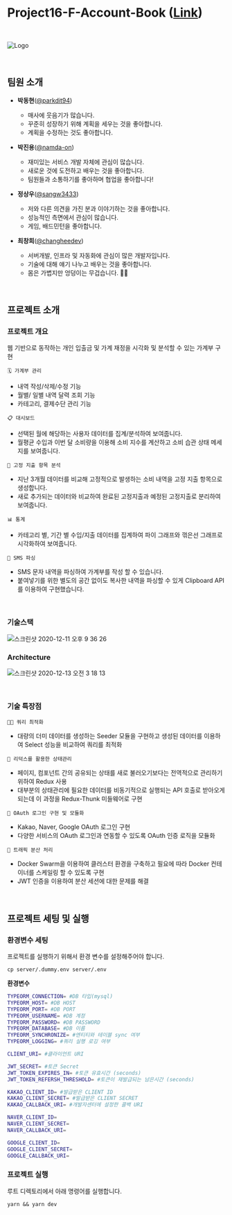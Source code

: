 # Project16-F-Account-Book ([Link](http://tess.kro.kr))

<br>

![Logo](https://user-images.githubusercontent.com/17294694/102017772-3eab1200-3dac-11eb-8e95-8435e44eb16a.png)



<br>

## 팀원 소개

- **박동현**([@parkdit94](https://github.com/parkdit94))
    - 매사에 웃음기가 많습니다.
    - 꾸준히 성장하기 위해 계획을 세우는 것을 좋아합니다.
    - 계획을 수정하는 것도 좋아합니다.

- **박진용**([@namda-on](https://github.com/namda-on))
    - 재미있는 서비스 개발 자체에 관심이 많습니다.
    - 새로운 것에 도전하고 배우는 것을 좋아합니다.
    - 팀원들과 소통하기를 좋아하며 협업을 좋아합니다!

- **정상우**([@sangw3433](https://github.com/sangw3433))
    - 저와 다른 의견을 가진 분과 이야기하는 것을 좋아합니다.
    - 성능적인 측면에서 관심이 많습니다.
    - 게임, 배드민턴을 좋아합니다.


- **최창희**([@changheedev](https://github.com/changheedev))
    - 서버개발, 인프라 및 자동화에 관심이 많은 개발자입니다.
    - 기술에 대해 얘기 나누고 배우는 것을 좋아합니다.
    - 몸은 가볍지만 엉덩이는 무겁습니다. 👨‍💻




<br>

## 프로젝트 소개

### 프로젝트 개요

웹 기반으로 동작하는 개인 입출금 및 가계 재정을 시각화 및 분석할 수 있는 가계부 구현

```
🗓 가계부 관리
```

- 내역 작성/삭제/수정 기능
- 월별/ 일별 내역 달력 조회 기능
- 카테고리, 결제수단 관리 기능

```
📋 대시보드
```

- 선택된 월에 해당하는 사용자 데이터를 집계/분석하여 보여줍니다.
- 월평균 수입과 이번 달 소비량을 이용해 소비 지수를 계산하고 소비 습관 상태 메세지를 보여줍니다.

```
📌 고정 지출 항목 분석
```

- 지난 3개월 데이터를 비교해 고정적으로 발생하는 소비 내역을 고정 지출 항목으로 생성합니다.
- 새로 추가되는 데이터와 비교하여 완료된 고정지출과 예정된 고정지출로 분리하여 보여줍니다.

```
📊 통계
```

- 카테고리 별, 기간 별 수입/지출 데이터를 집계하여 파이 그래프와 꺾은선 그래프로 시각화하여 보여줍니다.

```
📩 SMS 파싱
```

- SMS 문자 내역을 파싱하여 가계부를 작성 할 수 있습니다.
- 붙여넣기를 위한 별도의 공간 없이도 복사한 내역을 파싱할 수 있게 Clipboard API를 이용하여 구현했습니다.

<br>

### 기술스택

![스크린샷 2020-12-11 오후 9 36 26](https://user-images.githubusercontent.com/17294694/101904293-f5ff2780-3bf8-11eb-8775-52034f850fcb.png)



### Architecture

![스크린샷 2020-12-13 오전 3 18 13](https://user-images.githubusercontent.com/17294694/101991738-f3ccc400-3cf1-11eb-9af5-0842f99efecd.png)

<br>

### 기술 특장점

```
👨‍💻 쿼리 최적화
```

- 대량의 더미 데이터를 생성하는 Seeder 모듈을 구현하고 생성된 데이터를 이용하여 Select 성능을 비교하여 쿼리를 최적화

```
🔧 리덕스를 활용한 상태관리
```
- 페이지, 컴포넌트 간의 공유되는 상태를 새로 불러오기보다는 전역적으로 관리하기 위하여 Redux 사용
- 대부분의 상태관리에 필요한 데이터를 비동기적으로 실행되는 API 호출로 받아오게 되는데 이 과정을 Redux-Thunk 미들웨어로 구현

```
🔐 OAuth 로그인 구현 및 모듈화
```

- Kakao, Naver, Google OAuth 로그인 구현
- 다양한 서비스의 OAuth 로그인과 연동할 수 있도록 OAuth 인증 로직을 모듈화

```
🚥 트래픽 분산 처리
```

- Docker Swarm을 이용하여 클러스터 환경을 구축하고 필요에 따라 Docker 컨테이너를 스케일링 할 수 있도록 구현
- JWT 인증을 이용하여 분산 세션에 대한 문제를 해결

<br>

## 프로젝트 세팅 및 실행

### 환경변수 세팅

프로젝트를 실행하기 위해서 환경 변수를 설정해주어야 합니다.

```
cp server/.dummy.env server/.env
```

**환경변수**
```bash
TYPEORM_CONNECTION= #DB 타입(mysql)
TYPEORM_HOST= #DB HOST
TYPEORM_PORT= #DB PORT
TYPEORM_USERNAME= #DB 계정
TYPEORM_PASSWORD= #DB PASSWORD
TYPEORM_DATABASE= #DB 이름
TYPEORM_SYNCHRONIZE= #엔티티와 테이블 sync 여부 
TYPEORM_LOGGING= #쿼리 실행 로깅 여부 

CLIENT_URI= #클라이언트 URI 

JWT_SECRET= #토큰 Secret
JWT_TOKEN_EXPIRES_IN= #토큰 유효시간 (seconds)
JWT_TOKEN_REFERSH_THRESHOLD= #토큰이 재발급되는 남은시간 (seconds)

KAKAO_CLIENT_ID= #발급받은 CLIENT ID
KAKAO_CLIENT_SECRET= #발급받은 CLIENT SECRET
KAKAO_CALLBACK_URI= #개발자센터에 설정한 콜백 URI 

NAVER_CLIENT_ID= 
NAVER_CLIENT_SECRET= 
NAVER_CALLBACK_URI= 

GOOGLE_CLIENT_ID= 
GOOGLE_CLIENT_SECRET= 
GOOGLE_CALLBACK_URI= 
```

### 프로젝트 실행
루트 디렉토리에서 아래 명령어를 실행합니다.

```
yarn && yarn dev
```
